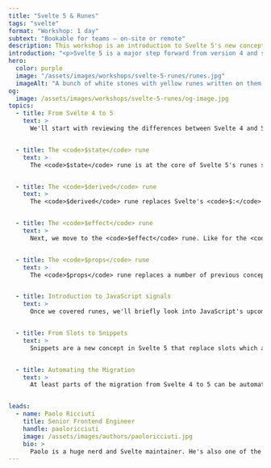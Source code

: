```yaml
---
title: "Svelte 5 & Runes"
tags: "svelte"
format: "Workshop: 1 day"
subtext: "Bookable for teams – on-site or remote"
description: This workshop is an introduction to Svelte 5's new concepts, as well as a hands-on guide to migrating from old patterns to Svelte 5 and runes.
introduction: "<p>Svelte 5 is a major step forward from version 4 and simplifies how Svelte applications are written. Concepts like snippets and runes, Svelte 5's new set of primitives for controlling reactivity, will replace a number of current concepts that will no longer by required with runes. Yet, as these concept are newly introduced, developers need to learn and them before they can leverage them. This workshop serves as an introduction to Svelte 5's new concepts, as well as a hands-on guide to migrating from old patterns to Svelte 5 and runes.</p>"
hero:
  color: purple
  image: "/assets/images/workshops/svelte-5-runes/runes.jpg"
  imageAlt: "A bunch of white stones with yellow runes written on them lying on a grey surface"
og:
  image: /assets/images/workshops/svelte-5-runes/og-image.jpg
topics:
  - title: From Svelte 4 to 5
    text: >
      We'll start with reviewing the differences between Svelte 4 and 5 before looking into the main changes in more detail.


  - title: The <code>$state</code> rune
    text: >
      The <code>$state</code> rune is at the core of Svelte 5's runes system so we start with that. We'll cover it's core behavior and implement some examples together.


  - title: The <code>$derived</code> rune
    text: >
      The <code>$derived</code> rune replaces Svelte's <code>$:</code> syntax. We'll look into how the rune works, subtle differences to <code>$:</code>, as well as how to migrate to it for typical scenarios.


  - title: The <code>$effect</code> rune
    text: >
      Next, we move to the <code>$effect</code> rune. Like for the <code>$state</code> rune, we'll implement some examples and talk about typical use cases.


  - title: The <code>$props</code> rune
    text: >
      The <code>$props</code> rune replaces a number of previous concepts around declaring, and receiving properties in components. We'll look into how the rune works as well as how to migrate to it for typical scenarios.


  - title: Introduction to JavaScript signals
    text: >
      Once we covered runes, we'll briefly look into JavaScript's upcoming <a href="https://github.com/tc39/proposal-signals">signals primitive</a> which runes are based on. We'll cover the fundamentals of signals and how they might eventually establish a cross-framework reactivity primitive.


  - title: From Slots to Snippets
    text: >
      Snippets are a new concept in Svelte 5 that replace slots which are less powerful and flexible. We'll look into how snippets work, what new patterns they enable, and how to migrate from slots to snippets.


  - title: Automating the Migration
    text: >
      At least parts of the migration from Svelte 4 to 5 can be automated. We'll look into how that works, what to be aware of, and how to resolve situations where automatic migration fails.


leads:
  - name: Paolo Ricciuti
    title: Senior Frontend Engineer
    handle: paoloricciuti
    image: /assets/images/authors/paoloricciuti.jpg
    bio: >
      Paolo is a huge nerd and Svelte maintainer. He's also one of the creators of <a href="https://sveltelab.dev">sveltelab.dev</a> - a REPL for SvelteKit.
---
```


<!--break-->
